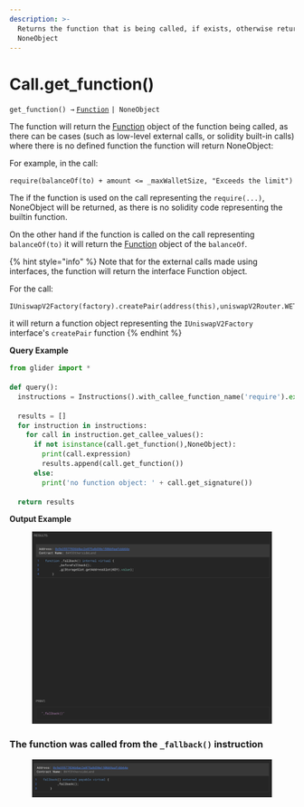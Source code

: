 ```yaml
---
description: >-
  Returns the function that is being called, if exists, otherwise returns
  NoneObject
---
```


# Call.get\_function()

`get_function() →` [`Function`](../../callable/function/) `| NoneObject`

The function will return the [Function](../../callable/function/) object of the function being called, as there can be cases (such as low-level external calls, or solidity built-in calls) where there is no defined function the function will return NoneObject:

For example, in the call:

```solidity
require(balanceOf(to) + amount <= _maxWalletSize, "Exceeds the limit")
```

The if the function is used on the call representing the `require(...)`, NoneObject will be returned, as there is no solidity code representing the builtin function.

On the other hand if the function is called on the call representing `balanceOf(to)` it will return the [Function](../../callable/function/) object of the `balanceOf`.

{% hint style="info" %}
Note that for the external calls made using interfaces, the function will return the interface Function object.

For the call:

```solidity
IUniswapV2Factory(factory).createPair(address(this),uniswapV2Router.WETH())
```

it will return a function object representing the `IUniswapV2Factory` interface's `createPair` function
{% endhint %}

**Query Example**

```python
from glider import *

def query():
  instructions = Instructions().with_callee_function_name('require').exec(10)

  results = []
  for instruction in instructions:
    for call in instruction.get_callee_values():
      if not isinstance(call.get_function(),NoneObject):
        print(call.expression)
        results.append(call.get_function())
      else:
        print('no function object: ' + call.get_signature())

  return results
```

**Output Example**

<figure><img src="../../../.gitbook/assets/image (1) (1) (1) (1) (1).png" alt=""><figcaption></figcaption></figure>

### The function was called from the `_fallback()` instruction

<figure><img src="../../../.gitbook/assets/image (2).png" alt=""><figcaption></figcaption></figure>
